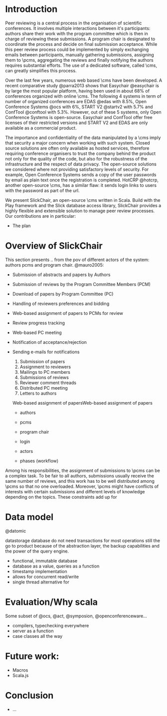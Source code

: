 
# Introduction

Peer reviewing is a central process in the organisation of scientific conferences. It involves multiple interactions between it's participants: authors share their work with the program committee which is then in charge of reviewing these submissions. A program chair is designated to coordinate the process and decide on final submission acceptance. While this peer review process could be implemented by simply exchanging emails between participants, 
manually gathering submissions, assigning them to \pcms, aggregating the reviews and finally notifying the authors requires substantial efforts. The use of a dedicated software, called \cms, can greatly simplifies this process.

Over the last few years, numerous web based \cms have been developed. A recent comparative study @parra2013 shows that Easychair @easychair is by large the most popular platform, having been used in about 68% of conferences organized with online \cms. The following 4 systems in term of number of organized conferences are EDAS @edas with 8.5%, Open Conference Systems @ocs with 6%, START V2 @startv2 with 5.7% and ConfTool @conftool with 5.3%. However, out of these 5 systems, only Open Conference Systems is open-source. Easychair and ConfTool offer free licenses of their restricted versions and START V2 and EDAS are only available as a commercial product.

The importance and confidentiality of the data manipulated by a \cms imply that security a major concern when working with such system. Closed source solutions are often only available as hosted services, therefore requiring conference organisers to trust the company behind the product not only for the quality of the code, but also for the robustness of the infrastructure and the respect of data privacy. The open-source solutions we considered where not providing satisfactory levels of security. For example, Open Conference Systems sends a copy of the user passwords by email as plain text once the registration is completed. HotCRP @hotcrp, another open-source \cms, has a similar flaw: it sends login links to users with the password as part of the url. 

We present SlickChair, an open-source \cms written in Scala. Build with the Play framework and the Slick database access library, SlickChair provides a highly flexible and extensible solution to manage peer review processes. Our contributions are in particular:

  - The plan

 
# Overview of SlickChair

This section presents .. from the pov of different actors of the system: authors pcms and program chair. @mauro2005:

- Submission of abstracts and papers by Authors
- Submission of reviews by the Program Committee Members (PCM)
- Download of papers by Program Committee (PC)
- Handling of reviewers preferences and bidding
- Web-based assignment of papers to PCMs for review
- Review progress tracking
- Web-based PC meeting
- Notification of acceptance/rejection
- Sending e-mails for notifications

  1. Submission of papers
  2. Assignment to reviewers
  3. Mailings to PC members
  4. Submissions of reviews
  5. Reviewer comment threads
  6. Distributed PC meeting
  7. Letters to authors


  Web-based assignment of papersWeb-based assignment of papers


  - authors
  - pcms
  - program chair

  - login
  - actors
  - phases (workflow)

Among his responsibilities, the assignment of submissions to \pcms can be a complex task. To be fair to all authors, submissions usually receive the same number of reviews, and this work has to be well distributed among \pcms so that no one overloaded. Moreover, \pcms might have conflicts of interests with certain submissions and different levels of knowledge depending on the topics. These constraints add up for

# Data model

@datomic

datastorage database
do not need transactions for most operations
still the go to product because of the abstraction layer, the backup capabilities and the power of the query engine.

  - functional, immutable database
  - database as a value, queries as a function
  - timestamp implementation
  - allows for concurrent read/write
  - single thread alternative for

# Evaluation/Why scala

Some subset of @ocs, @act, @symposion, @openconferenceware...

  - compilers, typechecking everywhere
  - server as a function
  - case classes all the way

# Future work:

  - Macros
  - Scala.js

# Conclusion

  - ...
